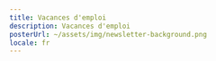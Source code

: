 ```yaml
---
title: Vacances d'emploi
description: Vacances d'emploi
posterUrl: ~/assets/img/newsletter-background.png
locale: fr
---
```


<br>
<br>
<br>

<!-- <p>À l'heure actuelle, il n'y a aucun poste vacant.</p> -->
<job-alert
pdf="20241010-procedure_de_selection_expert_ict_FR.pdf"
description="Organisation d’une procédure de sélection en vue de l’engagement sur base contractuelle à durée indéterminée ou du détachement d’un expert ICT francophone (m/f/x) (niveau B)"
lang="fr"
:d1z="new Date('10-10-2024')"
:d2z="new Date('11-15-2024')">
</job-alert>

<job-alert
pdf="20240131-selectieproef_adjunct-secretarissen_N__FR.pdf"
description="Organisation d’une épreuve de sélection en vue de la constitution d’une réserve de recrutement de secrétaires adjoints néerlandophones (H/F/X) sur une base contractuelle pour divers services à la cour constitutionnelle"
lang="fr"
:d1z="new Date('01-31-2024')"
:d2z="new Date('02-26-2024')">
</job-alert>

<job-alert
pdf="20230629-concours_2023_referendaires_FR.pdf"
description="Organisation d’un concours en vue de la constitution d’une réserve de recrutement pour la fonction de référendaire d’expression française (H/F/X)"
lang="fr"
:d1z="new Date('06-29-2023')"
:d2z="new Date('09-20-2023')">
</job-alert>

<job-alert
pdf="20230705-concours_attache_service_traduction_FR.pdf"
description="Concours organisé en vue du recrutement d’un traducteur francophone contractuel (H/F/X) (contrat de remplacement de neuf mois, avec perspective de contrat à durée indéterminée) et de la constitution d’une réserve de recrutement"
lang="fr"
:d1z="new Date('06-29-2023')"
:d2z="new Date('09-16-2023')">
</job-alert>

<job-alert
pdf="20230717-procedure_de_selection_juriste_bibliotheque-FR.pdf"
description="Organisation d’une procédure de sélection en vue de l’engagement sur base contractuelle à durée indéterminée d’un attaché (juriste) francophone (M/F/X) pour le service Bibliothèque et Documentation"
lang="fr"
:d1z="new Date('06-29-2023')"
:d2z="new Date('09-16-2023')">
</job-alert>

<!-- <job-alert
pdf="20220617-cc-fr-secretaire_adjoint_greffe_fr-niveau_c-cdi.pdf"
description="Épreuve de sélection en vue de la constitution d’une réserve de recrutement de collaborateurs de greffe francophones (H/F/X) sous contrat à durée indéterminée"
lang="fr"
:d1z="new Date('06-17-2022')"
:d2z="new Date('09-06-2022')">
</job-alert> -->

<!-- 
<p>La place de greffier du rôle linguistique français de la Cour constitutionnelle  sera vacante à partir du 2 juin 2023.

Les conditions de nomination sont fixées à l'article 41 de la loi spéciale du 6 janvier 1989 sur la Cour constitutionnelle.

Les candidatures, accompagnées d'un curriculum vitae et des documents prouvant que les conditions précitées sont remplies, doivent être adressées par lettre recommandée à la poste au président de la Cour constitutionnelle, place Royale 7, 1000 Bruxelles, le 18 avril 2023 au plus tard.

De plus amples renseignements sont disponibles sur le site internet de la Cour ou peuvent être obtenus auprès du greffier (tél. 02-500 12 11).</p>
-->
